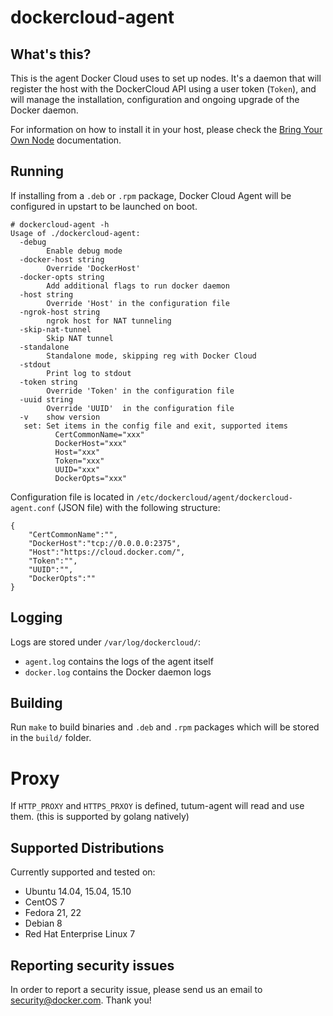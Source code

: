dockercloud-agent
===========


## What's this?

This is the agent Docker Cloud uses to set up nodes. It's a daemon that will register the host with the DockerCloud API using a user token (`Token`), and will manage the installation, configuration and ongoing upgrade of the Docker daemon.

For information on how to install it in your host, please check the [Bring Your Own Node](http://go.tutum.co/support-byon) documentation.


## Running

If installing from a `.deb` or `.rpm` package, Docker Cloud Agent will be configured in upstart to be launched on boot.

```
# dockercloud-agent -h
Usage of ./dockercloud-agent:
  -debug
    	Enable debug mode
  -docker-host string
    	Override 'DockerHost'
  -docker-opts string
    	Add additional flags to run docker daemon
  -host string
    	Override 'Host' in the configuration file
  -ngrok-host string
    	ngrok host for NAT tunneling
  -skip-nat-tunnel
    	Skip NAT tunnel
  -standalone
    	Standalone mode, skipping reg with Docker Cloud
  -stdout
    	Print log to stdout
  -token string
    	Override 'Token' in the configuration file
  -uuid string
    	Override 'UUID'  in the configuration file
  -v	show version
   set: Set items in the config file and exit, supported items
          CertCommonName="xxx"
          DockerHost="xxx"
          Host="xxx"
          Token="xxx"
          UUID="xxx"
          DockerOpts="xxx"

```


Configuration file is located in `/etc/dockercloud/agent/dockercloud-agent.conf` (JSON file) with the following structure:

```
{
	"CertCommonName":"",
	"DockerHost":"tcp://0.0.0.0:2375",
	"Host":"https://cloud.docker.com/",
	"Token":"",
	"UUID":"",
	"DockerOpts":""
}
```

## Logging

Logs are stored under `/var/log/dockercloud/`:

* `agent.log` contains the logs of the agent itself
* `docker.log` contains the Docker daemon logs


## Building

Run `make` to build binaries and `.deb` and `.rpm` packages which will be stored in the `build/` folder.

# Proxy

If `HTTP_PROXY` and `HTTPS_PRXOY` is defined, tutum-agent will read and use them. (this is supported by golang natively) 

## Supported Distributions

Currently supported and tested on:

- Ubuntu 14.04, 15.04, 15.10
- CentOS 7
- Fedora 21, 22
- Debian 8
- Red Hat Enterprise Linux 7


## Reporting security issues

In order to report a security issue, please send us an email to [security@docker.com](mailto:security@docker.com). Thank you!

